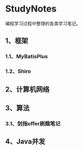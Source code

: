 # StudyNotes
编程学习过程中整理的各类学习笔记。

## 1、框架

### 1.1、MyBatisPlus

### 1.2、Shiro

## 2、计算机网络

## 3、算法

### 3.1、剑指offer刷题笔记

## 4、Java并发

